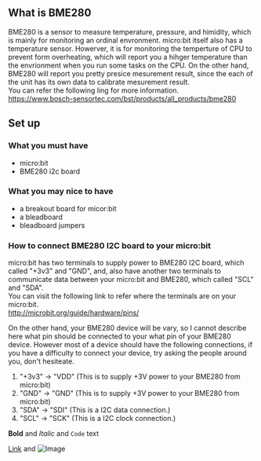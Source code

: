 
## What is BME280
BME280 is a sensor to measure temperature, pressure, and himidity, which is mainly for monitoring an ordinal envronment.
micro:bit itself also has a temperature sensor. Howerver, it is for monitoring the temperture of CPU to prevent form overheating, which will report you a hihger temperature than the envrionment when you run some tasks on the CPU. On the other hand, BME280 will report you pretty presice mesurement result, since the each of the unit has its own data to calibrate mesurement result.  
You can refer the following ling for more information.  
https://www.bosch-sensortec.com/bst/products/all_products/bme280  

## Set up
### What you must have
- micro:bit
- BME280 i2c board

### What you may nice to have
- a breakout board for micor:bit
- a bleadboard
- bleadboard jumpers

### How to connect BME280 I2C board to your micro:bit
micro:bit has two terminals to supply power to BME280 I2C board, which called "+3v3" and "GND", and, also have another two terminals to communicate data between your micro:bit and BME280, which called "SCL" and "SDA".  
You can visit the following link to refer where the terminals are on your micro:bit.  
http://microbit.org/guide/hardware/pins/  
  
On the other hand, your BME280 device will be vary, so I cannot describe here what pin should be connected to your what pin of your BME280 device. However most of a device should have the following connections, if you have a difficulty to connect your device, try asking the people around you, don't hesiteate.

1. "+3v3" -> "VDD" (This is to supply +3V power to your BME280 from micro:bit)
2. "GND" -> "GND" (This is to supply +3V power to your BME280 from micro:bit)
3. "SDA" -> "SDI" (This is a I2C data connection.)
4. "SCL" -> "SCK" (This is a I2C clock connection.)

**Bold** and _Italic_ and `Code` text

[Link](url) and ![Image](src)
